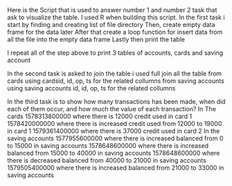
Here is the Script that is used to answer number 1 and number 2 task that ask to visualize the table.
I used R when building this script.
In the first task i start by finding and creating list of file directory
Then, create empty data frame for the data later
After that create a loop function for insert data from all the file into the empty data frame
Lastly then print the table 

I repeat all of the step above to print 3 tables of accounts, cards and saving account

In the second task is asked to join the table i used full join all the table 
from cards using cardsid, id, op, ts for the related collumns
from saving accounts  using saving accounts id, id, op, ts for the related collumns

In the third task is to show how many transactions has been made, when did each of them occur, and how much the value of each transaction?
In The cards 
1578313800000 where there is 12000 credit used in card 1
1578420000000 where there is increased credit used from 12000 to 19000 in card 1
1579361400000 where there is 37000 credit used in card 2
In the saving accounts 
1577955600000 where there is increased balanced from 0 to 15000 in saving accounts 
1578648600000 where there is increased balanced from 15000 to 40000 in saving accounts 
1578648600000 where there is decreased balanced from 40000 to 21000 in saving accounts
1579505400000 where there is increased balanced from 21000 to 33000 in saving accounts
